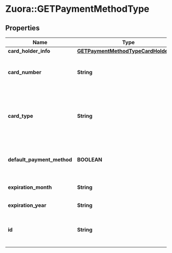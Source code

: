 # Zuora::GETPaymentMethodType

## Properties
Name | Type | Description | Notes
------------ | ------------- | ------------- | -------------
**card_holder_info** | [**GETPaymentMethodTypeCardHolderInfo**](GETPaymentMethodTypeCardHolderInfo.md) |  | [optional] 
**card_number** | **String** | Credit or debit card number, 16 characters or less, masked for security purposes.  | [optional] 
**card_type** | **String** | The type of credit card or debit card being billed.  Possible values are: &#x60;Visa&#x60;, &#x60;MasterCard&#x60;, &#x60;AmericanExpress&#x60;, &#x60;Discover&#x60;.  | [optional] 
**default_payment_method** | **BOOLEAN** | Contains true if this is the default payment method for this customer, otherwise false.  | [optional] 
**expiration_month** | **String** | Two-digit expiration month (01 - 12).  | [optional] 
**expiration_year** | **String** | Four-digit expiration year.  | [optional] 
**id** | **String** | Unique ID generated by Zuora when this payment method was created.  | [optional] 


